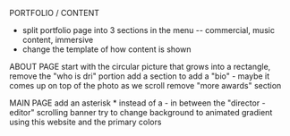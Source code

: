 PORTFOLIO / CONTENT  
- split portfolio page into 3 sections in the menu -- commercial, music content, immersive
- change the template of how content is shown

ABOUT PAGE
start with the circular picture that grows into a rectangle, remove the "who is dri" portion
add a section to add a "bio" - maybe it comes up on top of the photo as we scroll
remove "more awards" section

MAIN PAGE
add an asterisk * instead of a - in between the "director - editor" scrolling banner
try to change background to animated gradient using this website and the primary colors